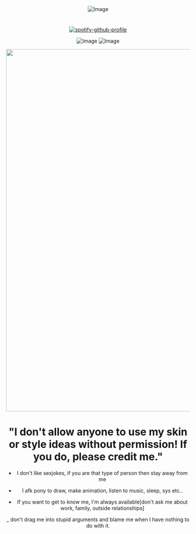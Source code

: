 <div align="center"<

![Image](https://github.com/user-attachments/assets/39378098-fa6f-40a3-b9c7-a986e0059b6b)
  
# 

[![spotify-github-profile](https://spotify-github-profile.kittinanx.com/api/view?uid=31lrcvxntvbcmjmeygdsigpvyq5q&cover_image=false&theme=natemoo-re&show_offline=false&background_color=3f0087&interchange=false&profanity=false&bar_color=94d900&bar_color_cover=false)](https://github.com/kittinan/spotify-github-profile)


![Image](https://github.com/user-attachments/assets/b397db5b-61f1-4150-97fd-9744b847162f) ![Image](https://github.com/user-attachments/assets/ea526786-43f0-4ab2-b20b-19d8c791ee11)


<img width="1472" height="991" alt="Image" src="https://github.com/user-attachments/assets/5e8d288b-b1a3-4740-9d49-2c6560c96af9" />

# "I don't allow anyone to use my skin or style ideas without permission! If you do, please credit me."

- I don't like sexjokes, if you are that type of person then stay away from me

- I afk pony to draw, make animation, listen to music, sleep, sys etc..

- If you want to get to know me, I'm always available[don't ask me about work, family, outside relationships]

_ don't drag me into stupid arguments and blame me when I have nothing to do with it.

